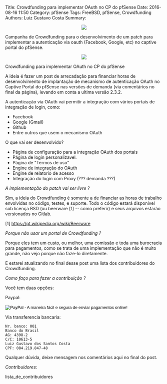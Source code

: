 Title: Crowdfunding para implementar OAuth no CP do pfSense
Date: 2016-08-16 11:50
Category: pfSense
Tags: FreeBSD, pfSense, Crowdfunding
Authors: Luiz Gustavo Costa
Summary: <p align="center"><img src="/blog/images/blog/mutual-funds.jpg" /></p> Campanha de Crowdfunding para o desenvolvimento de um patch para implementar a autenticação via oauth (Facebook, Google, etc) no captive portal do pfSense.

<p align="center"><img src="/blog/images/blog/mutual-funds.jpg" /></p>

Crowdfunding para implementar OAuth no CP do pfSense

A ideia é fazer um post de arrecadação para financiar horas de desenvolvimento de implantação de mecanismo de autenticação OAuth no Captive Portal do pfSense nas versões de demanda (via comentários no final da página), levando em conta a ultima versão 2.3.2.

A autenticação via OAuth vai permitir a integração com vários portais de integração de login, como:

- Facebook
- Google (Gmail)
- Github
- Entre outros que usem o mecanismo OAuth

O que vai ser desenvolvido?

- Página de configuração para a integração OAuth dos portais
- Página de login personalizavel.
- Página de "Termos de uso"
- Engine de integração do OAuth
- Engine de relatorio de acesso
- Integração do login com Proxy (??? demanda ???)

*A implementação do patch vai ser livre ?*

Sim, a ideia do Crowdfunding é somente a de financiar as horas de trabalho envolvidas no código, testes, e suporte. Todo o código estará disponivel sob licença BSD (ou beerware [1] -- como preferir) e seus arquivos estarão versionados no Gitlab.

[1] https://pt.wikipedia.org/wiki/Beerware

*Porque não usar um portal de Crowdfunding ?*

Porque eles tem um custo, ou melhor, uma comissão e toda uma burocracia para pagamentos, como se trata de uma implementação que não é muito grande, não vejo porque não faze-lo diretamente.

E estarei atualizando no final desse post uma lista dos contribuidores do Crowdfunding.

*Como faço para fazer a contribuição ?*

Você tem duas opções:

Paypal:

<form action="https://www.paypal.com/cgi-bin/webscr" method="post" target="_top">
    <input name="cmd" value="_s-xclick" type="hidden">
    <input name="hosted_button_id" value="9Q729XTN5PJ2S" type="hidden">
    <input src="https://www.paypalobjects.com/pt_BR/BR/i/btn/btn_donateCC_LG.gif" name="submit" alt="PayPal - A maneira fácil e segura de enviar pagamentos online!" type="image" border="0">
    <img alt="" src="https://www.paypalobjects.com/pt_BR/i/scr/pixel.gif" height="1" width="1" border="0">
</form>

Via transferencia bancaria:

    Nr. banco: 001
    Banco do Brasil
    AG: 4398-2
    C/C: 10613-5
    Luiz Gustavo dos Santos Costa
    CPF: 084.219.847-48

Qualquer dúvida, deixe mensagem nos comentários aqui no final do post.

*Contribuidores:*

lista_de_contribuidores
